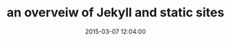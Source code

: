 ---
layout: post
title: an overveiw of Jekyll and static sites
date: 2015-03-07 12:04:00
description: What exactly is a static site generator, and should you use one for your website? 
category: tech
tags: [software,web,tech,jekyll]
published: yes
---